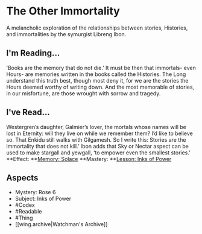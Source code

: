 # The Other Immortality
A melancholic exploration of the relationships between stories, Histories, and immortalities by the symurgist Libreng Ibon.
## I'm Reading...
‘Books are the memory that do not die.’ It must be then that immortals- even Hours- are memories written in the books called the Histories. The Long understand this truth best, though most deny it, for we are the stories the Hours deemed worthy of writing down. And the most memorable of stories, in our misfortune, are those wrought with sorrow and tragedy.
## I've Read...
Westergren’s daughter, Galmier’s lover, the mortals whose names will be lost in Eternity: will they live on while we remember them? I’d like to believe so. That Enkidu still walks with Gilgamesh. So I write this: Stories are the immortality that does not kill.’ Ibon adds that Sky or Nectar aspect can be used to make stargall and yewgall, ‘to empower even the smallest stories.’
**Effect: **[Memory: Solace](https://uadaf.theevilroot.xyz/rowenarium/element/mem.solace)
**Mastery: **[Lesson: Inks of Power](https://uadaf.theevilroot.xyz/rowenarium/element/x.inksofpower)
## Aspects
- Mystery: Rose 6
- Subject: Inks of Power
- #Codex
- #Readable
- #Thing
- [[wing.archive|Watchman's Archive]]